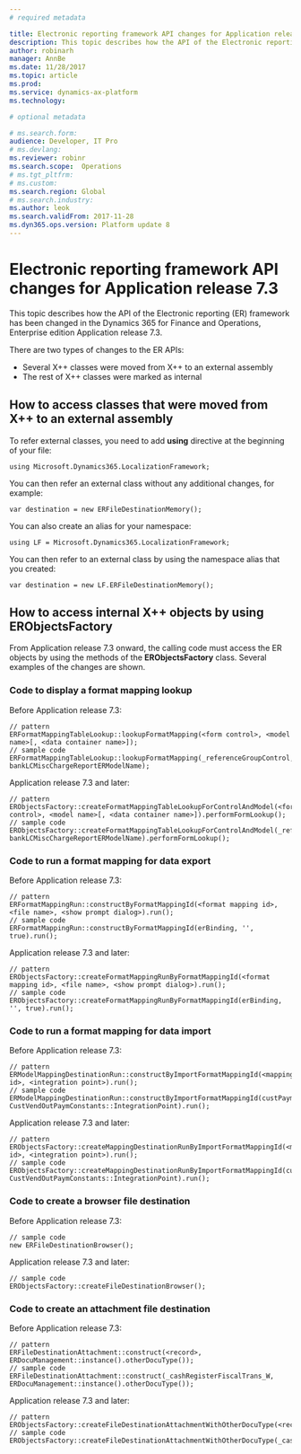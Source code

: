 ```yaml
---
# required metadata

title: Electronic reporting framework API changes for Application release 7.3
description: This topic describes how the API of the Electronic reporting (ER) framework has been changed in the Dynamics 365 for Finance and Operations, Enterprise edition Application release 7.3.
author: robinarh
manager: AnnBe
ms.date: 11/28/2017
ms.topic: article
ms.prod: 
ms.service: dynamics-ax-platform
ms.technology: 

# optional metadata

# ms.search.form:  
audience: Developer, IT Pro
# ms.devlang: 
ms.reviewer: robinr
ms.search.scope:  Operations
# ms.tgt_pltfrm: 
# ms.custom: 
ms.search.region: Global 
# ms.search.industry: 
ms.author: leok
ms.search.validFrom: 2017-11-28
ms.dyn365.ops.version: Platform update 8
---
```


# Electronic reporting framework API changes for Application release 7.3

This topic describes how the API of the Electronic reporting (ER) framework has been changed in the Dynamics 365 for Finance and Operations, Enterprise edition Application release 7.3.

There are two types of changes to the ER APIs:
- Several X++ classes were moved from X++ to an external assembly
- The rest of X++ classes were marked as internal

## How to access classes that were moved from X++ to an external assembly

To refer external classes, you need to add **using** directive at the beginning of your file:

    using Microsoft.Dynamics365.LocalizationFramework;

You can then refer an external class without any additional changes, for example:

    var destination = new ERFileDestinationMemory();

You can also create an alias for your namespace:

    using LF = Microsoft.Dynamics365.LocalizationFramework;

You can then refer to an external class by using the namespace alias that you created:

    var destination = new LF.ERFileDestinationMemory();

## How to access internal X++ objects by using ERObjectsFactory

From Application release 7.3 onward, the calling code must access the ER objects by using the methods of the **ERObjectsFactory** class. Several examples of the changes are shown.

### Code to display a format mapping lookup

Before Application release 7.3:

    // pattern
    ERFormatMappingTableLookup::lookupFormatMapping(<form control>, <model name>[, <data container name>]);
    // sample code
    ERFormatMappingTableLookup::lookupFormatMapping(_referenceGroupControl, bankLCMiscChargeReportERModelName);

Application release 7.3 and later:

    // pattern
    ERObjectsFactory::createFormatMappingTableLookupForControlAndModel(<form control>, <model name>[, <data container name>]).performFormLookup();
    // sample code
    ERObjectsFactory::createFormatMappingTableLookupForControlAndModel(_referenceGroupControl, bankLCMiscChargeReportERModelName).performFormLookup();

### Code to run a format mapping for data export

Before Application release 7.3:

    // pattern
    ERFormatMappingRun::constructByFormatMappingId(<format mapping id>, <file name>, <show prompt dialog>).run();
    // sample code
    ERFormatMappingRun::constructByFormatMappingId(erBinding, '', true).run();

Application release 7.3 and later:

    // pattern
    ERObjectsFactory::createFormatMappingRunByFormatMappingId(<format mapping id>, <file name>, <show prompt dialog>).run();
    // sample code
    ERObjectsFactory::createFormatMappingRunByFormatMappingId(erBinding, '', true).run();

### Code to run a format mapping for data import

Before Application release 7.3:

    // pattern
    ERModelMappingDestinationRun::constructByImportFormatMappingId(<mapping id>, <integration point>).run();
    // sample code
    ERModelMappingDestinationRun::constructByImportFormatMappingId(custPaymModeTable.ERModelMappingTable, CustVendOutPaymConstants::IntegrationPoint).run();

Application release 7.3 and later:

    // pattern
    ERObjectsFactory::createMappingDestinationRunByImportFormatMappingId(<mapping id>, <integration point>).run();
    // sample code
    ERObjectsFactory::createMappingDestinationRunByImportFormatMappingId(custPaymModeTable.ERModelMappingTable, CustVendOutPaymConstants::IntegrationPoint).run();

### Code to create a browser file destination

Before Application release 7.3:

    // sample code
    new ERFileDestinationBrowser();

Application release 7.3 and later:

    // sample code
    ERObjectsFactory::createFileDestinationBrowser();

### Code to create an attachment file destination

Before Application release 7.3:

    // pattern
    ERFileDestinationAttachment::construct(<record>, ERDocuManagement::instance().otherDocuType());
    // sample code
    ERFileDestinationAttachment::construct(_cashRegisterFiscalTrans_W, ERDocuManagement::instance().otherDocuType());

Application release 7.3 and later:

    // pattern
    ERObjectsFactory::createFileDestinationAttachmentWithOtherDocuType(<record>);
    // sample code
    ERObjectsFactory::createFileDestinationAttachmentWithOtherDocuType(_cashRegisterFiscalTrans_W);
